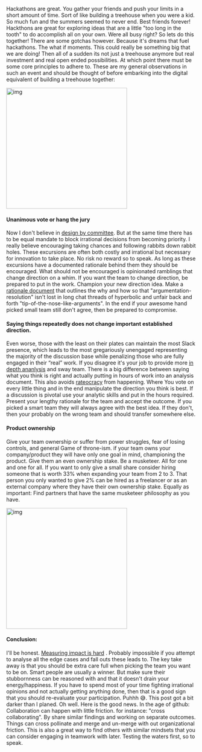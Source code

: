 Hackathons are great. You gather your friends and push your limits in a short amount of time. Sort of like building a treehouse when you were a kid. So much fun and the summers seemed to never end. Best friends forever! Hackthons are great for exploring ideas that are a little "too long in the tooth" to do accomplish all on your own. Were all busy right? So lets do this together! There are some gotchas however. Because it's dreams that fuel hackathons. The what if moments. This could really be something big that we are doing! Then all of a sudden its not just a treehouse anymore but real investment and real open ended possibilities. At which point there must be some core principles to adhere to. These are my general observations in such an event and should be thought of before embarking into the digital equivalent of building a treehouse together:

<img width="320" alt="img" src="http://kidsactivitiesblog.com/wp-content/uploads/2014/12/extreme-tree-house-Kids-Activities-Blog.jpg">

#### Unanimous vote or hang the jury
Now I don't believe in [design by committee](https://www.smashingmagazine.com/2010/06/why-design-by-commitee-should-die/). But at the same time there has to be equal mandate to block irrational decisions from becoming priority. I really believe encouraging taking chances and following rabbits down rabbit holes. These excursions are often both costly and irrational but necessary for innovation to take place. No risk no reward so to speak. As long as these excursions have a documented rationale behind them they should be encouraged. What should not be encouraged is opinionated ramblings that change direction on a whim. If you want the team to change direction, be prepared to put in the work. Champion your new direction idea. Make a [rationale document](https://en.wikipedia.org/wiki/Rationale)  that outlines the why and how so that "argumentation-resolution" isn't lost in long chat threads of hyperbolic and unfair back and forth "tip-of-the-nose-like-arguments". In the end if your awesome hand picked small team still don't agree, then be prepared to compromise.


#### Saying things repeatedly does not change important established direction.
Even worse, those with the least on their plates can maintain the most Slack presence, which leads to the most gregariously unengaged representing the majority of the discussion base while penalizing those who are fully engaged in their “real” work. If you disagree it's your job to provide more  [in depth ananlysis](https://en.wikipedia.org/wiki/White_paper)  and sway team. There is a big difference between saying what you think is right and actually putting in hours of work into an analysis document. This also avoids [rateocracy](https://www.brunswickgroup.com/publications/brunswick-review/issue-9/rateocracy/)  from happening. Where You vote on every little thing and in the end manipulate the direction you think is best. If a discussion is pivotal use your analytic skills and put in the hours required. Present your lengthy rationale for the team and accept the outcome. If you picked a smart team they will always agree with the best idea. If they don't, then your probably on the wrong team and should transfer somewhere else.

#### Product ownership
Give your team ownership or suffer from power struggles, fear of losing controls, and general Game of throne-ism. if your team owns your company/product they will have only one goal in mind, championing the product. Give them an even ownership stake. Be a musketeer. All for one and one for all. If you want to only give a small share consider hiring someone that is worth 33% when expanding your team from 2 to 3. That person you only wanted to give 2% can be hired as a freelancer or as an external company where they have their own ownership stake. Equally as important: Find partners that have the same musketeer philosophy as you have. 

<img width="320" alt="img" src="http://pm1.narvii.com/6085/f90aab63149aa8ff48bc675c4a097547ea5605c4_hq.jpg">

#### Conclusion:
I'll be honest. [Measuring impact is hard](https://www.producthunt.com/posts/mastly-equity-as-a-service) . Probably impossible if you attempt to analyse all the edge cases and fall outs these leads to. The key take away is that you should be extra care full when picking the team you want to be on. Smart people are usually a winner. But make sure their stubbornness can be reasoned with and that it doesn't drain your energy/happiness. If you have to spend most of your time fighting irrational opinions and not actually getting anything done, then that is a good sign that you should re-evaluate your participation. Puhhh 😅. This post got a bit darker than I planed. Oh well. Here is the good news. In the age of github: Collaboration can happen with little friction. for instance: "cross collaborating". By share similar findings and working on separate outcomes. Things can cross pollinate and merge and un-merge with out organizational friction. This is also a great way to find others with similar mindsets that you can consider engaging in teamwork with later. Testing the waters first, so to speak. 


